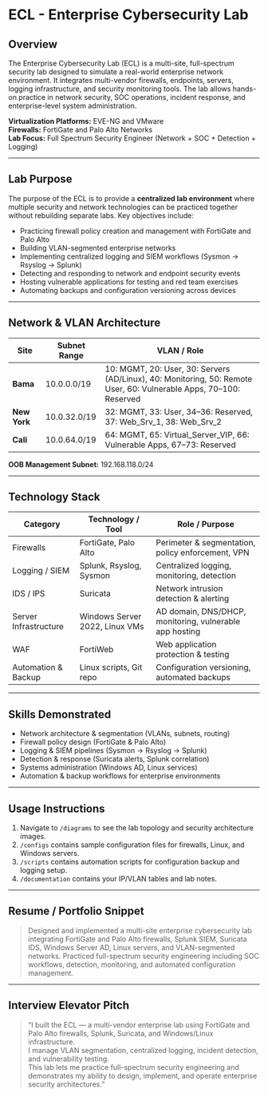 # ECL - Enterprise Cybersecurity Lab

## Overview
The Enterprise Cybersecurity Lab (ECL) is a multi-site, full-spectrum security lab designed to simulate a real-world enterprise network environment. It integrates multi-vendor firewalls, endpoints, servers, logging infrastructure, and security monitoring tools. The lab allows hands-on practice in network security, SOC operations, incident response, and enterprise-level system administration.

**Virtualization Platforms:** EVE-NG and VMware  
**Firewalls:** FortiGate and Palo Alto Networks  
**Lab Focus:** Full Spectrum Security Engineer (Network + SOC + Detection + Logging)

---

## Lab Purpose
The purpose of the ECL is to provide a **centralized lab environment** where multiple security and network technologies can be practiced together without rebuilding separate labs. Key objectives include:

- Practicing firewall policy creation and management with FortiGate and Palo Alto
- Building VLAN-segmented enterprise networks
- Implementing centralized logging and SIEM workflows (Sysmon → Rsyslog → Splunk)
- Detecting and responding to network and endpoint security events
- Hosting vulnerable applications for testing and red team exercises
- Automating backups and configuration versioning across devices

---

## Network & VLAN Architecture

| Site       | Subnet Range     | VLAN / Role                      |
|------------|----------------|----------------------------------|
| **Bama**   | 10.0.0.0/19     | 10: MGMT, 20: User, 30: Servers (AD/Linux), 40: Monitoring, 50: Remote User, 60: Vulnerable Apps, 70–100: Reserved |
| **New York** | 10.0.32.0/19  | 32: MGMT, 33: User, 34–36: Reserved, 37: Web_Srv_1, 38: Web_Srv_2 |
| **Cali**   | 10.0.64.0/19    | 64: MGMT, 65: Virtual_Server_VIP, 66: Vulnerable Apps, 67–73: Reserved |

**OOB Management Subnet:** 192.168.118.0/24

---

## Technology Stack

| Category           | Technology / Tool                  | Role / Purpose |
|-------------------|-----------------------------------|----------------|
| Firewalls          | FortiGate, Palo Alto              | Perimeter & segmentation, policy enforcement, VPN |
| Logging / SIEM     | Splunk, Rsyslog, Sysmon           | Centralized logging, monitoring, detection |
| IDS / IPS          | Suricata                          | Network intrusion detection & alerting |
| Server Infrastructure | Windows Server 2022, Linux VMs | AD domain, DNS/DHCP, monitoring, vulnerable app hosting |
| WAF                | FortiWeb                           | Web application protection & testing |
| Automation & Backup | Linux scripts, Git repo           | Configuration versioning, automated backups |

---

## Skills Demonstrated

- Network architecture & segmentation (VLANs, subnets, routing)
- Firewall policy design (FortiGate & Palo Alto)
- Logging & SIEM pipelines (Sysmon → Rsyslog → Splunk)
- Detection & response (Suricata alerts, Splunk correlation)
- Systems administration (Windows AD, Linux services)
- Automation & backup workflows for enterprise environments

---

## Usage Instructions
1. Navigate to `/diagrams` to see the lab topology and security architecture images.  
2. `/configs` contains sample configuration files for firewalls, Linux, and Windows servers.  
3. `/scripts` contains automation scripts for configuration backup and logging setup.  
4. `/documentation` contains your IP/VLAN tables and lab notes.

---

## Resume / Portfolio Snippet

> Designed and implemented a multi-site enterprise cybersecurity lab integrating FortiGate and Palo Alto firewalls, Splunk SIEM, Suricata IDS, Windows Server AD, Linux servers, and VLAN-segmented networks. Practiced full-spectrum security engineering including SOC workflows, detection, monitoring, and automated configuration management.

---

## Interview Elevator Pitch

> “I built the ECL — a multi-vendor enterprise lab using FortiGate and Palo Alto firewalls, Splunk, Suricata, and Windows/Linux infrastructure.  
> I manage VLAN segmentation, centralized logging, incident detection, and vulnerability testing.  
> This lab lets me practice full-spectrum security engineering and demonstrates my ability to design, implement, and operate enterprise security architectures.”

